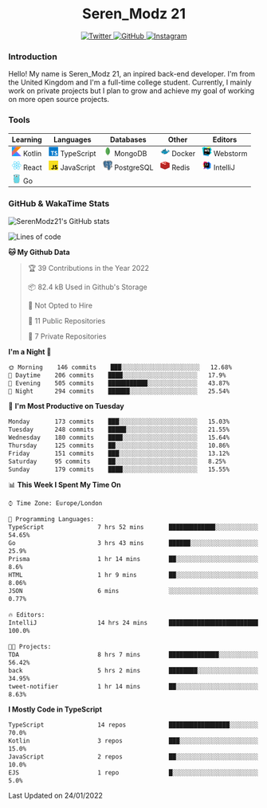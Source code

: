 <div align="center">
  <h1>Seren_Modz 21</h1>
  <a href="https://twitter.com/SerenModz21">
    <img alt="Twitter" src="https://img.shields.io/badge/twitter%20-%231DA1F2.svg?&style=for-the-badge&logo=Twitter&logoColor=white">
  </a>
  <a href="https://github.com/SerenModz21">
    <img alt="GitHub" src="https://img.shields.io/badge/github%20-%23121011.svg?&style=for-the-badge&logo=github&logoColor=white">
  </a>
  <a href="https://www.instagram.com/serenmodz21">
    <img alt="Instagram" src="https://img.shields.io/badge/instagram%20-%23E4405F.svg?&style=for-the-badge&logo=Instagram&logoColor=white">
  </a>
</div>

### Introduction

Hello! My name is Seren_Modz 21, an inpired back-end developer. I'm from the United Kingdom and I'm a full-time college student. Currently, I mainly work on private projects but I plan to grow and achieve my goal of working on more open source projects. 

### Tools

 **Learning**                                        | **Languages**                                               | **Databases**                                               | **Other**                                           | **Editors**                                                  
-----------------------------------------------------|-------------------------------------------------------------|-------------------------------------------------------------|-----------------------------------------------------|--------------------------------------------------------------
 <img width="19px" src="./assets/kotlin.svg"> Kotlin | <img width="19px" src="./assets/typescript.svg"> TypeScript | <img width="19px" src="./assets/mongodb.svg"> MongoDB       | <img width="19px" src="./assets/docker.svg"> Docker | <img width="19px" src="./assets/webstorm.svg"> Webstorm      
 <img width="19px" src="./assets/react.svg"> React   | <img width="19px" src="./assets/javascript.svg"> JavaScript | <img width="19px" src="./assets/postgresql.svg"> PostgreSQL | <img width="19px" src="./assets/redis.svg"> Redis   | <img width="19px" src="./assets/intellij-idea.svg"> IntelliJ
 <img width="19px" src="./assets/go.svg"> Go         |                                                             |                                                             |                                                     |                                                                                                               

### GitHub & WakaTime Stats

![SerenModz21's GitHub stats](https://github-readme-stats.vercel.app/api?username=SerenModz21&show_icons=true&theme=dark)

<!--START_SECTION:waka-->
![Lines of code](https://img.shields.io/badge/From%20Hello%20World%20I%27ve%20Written-36246%20lines%20of%20code-blue)

**🐱 My Github Data** 

> 🏆 39 Contributions in the Year 2022
 > 
> 📦 82.4 kB Used in Github's Storage 
 > 
> 🚫 Not Opted to Hire
 > 
> 📜 11 Public Repositories 
 > 
> 🔑 7 Private Repositories  
 > 
**I'm a Night 🦉** 

```text
🌞 Morning    146 commits    ███░░░░░░░░░░░░░░░░░░░░░░   12.68% 
🌆 Daytime    206 commits    ████░░░░░░░░░░░░░░░░░░░░░   17.9% 
🌃 Evening    505 commits    ███████████░░░░░░░░░░░░░░   43.87% 
🌙 Night      294 commits    ██████░░░░░░░░░░░░░░░░░░░   25.54%

```
📅 **I'm Most Productive on Tuesday** 

```text
Monday       173 commits    ███░░░░░░░░░░░░░░░░░░░░░░   15.03% 
Tuesday      248 commits    █████░░░░░░░░░░░░░░░░░░░░   21.55% 
Wednesday    180 commits    ████░░░░░░░░░░░░░░░░░░░░░   15.64% 
Thursday     125 commits    ██░░░░░░░░░░░░░░░░░░░░░░░   10.86% 
Friday       151 commits    ███░░░░░░░░░░░░░░░░░░░░░░   13.12% 
Saturday     95 commits     ██░░░░░░░░░░░░░░░░░░░░░░░   8.25% 
Sunday       179 commits    ████░░░░░░░░░░░░░░░░░░░░░   15.55%

```


📊 **This Week I Spent My Time On** 

```text
⌚︎ Time Zone: Europe/London

💬 Programming Languages: 
TypeScript               7 hrs 52 mins       █████████████░░░░░░░░░░░░   54.65% 
Go                       3 hrs 43 mins       ██████░░░░░░░░░░░░░░░░░░░   25.9% 
Prisma                   1 hr 14 mins        ██░░░░░░░░░░░░░░░░░░░░░░░   8.6% 
HTML                     1 hr 9 mins         ██░░░░░░░░░░░░░░░░░░░░░░░   8.06% 
JSON                     6 mins              ░░░░░░░░░░░░░░░░░░░░░░░░░   0.77%

🔥 Editors: 
IntelliJ                 14 hrs 24 mins      █████████████████████████   100.0%

🐱‍💻 Projects: 
TDA                      8 hrs 7 mins        ██████████████░░░░░░░░░░░   56.42% 
back                     5 hrs 2 mins        ████████░░░░░░░░░░░░░░░░░   34.95% 
tweet-notifier           1 hr 14 mins        ██░░░░░░░░░░░░░░░░░░░░░░░   8.63%

```

**I Mostly Code in TypeScript** 

```text
TypeScript               14 repos            █████████████████░░░░░░░░   70.0% 
Kotlin                   3 repos             ███░░░░░░░░░░░░░░░░░░░░░░   15.0% 
JavaScript               2 repos             ██░░░░░░░░░░░░░░░░░░░░░░░   10.0% 
EJS                      1 repo              █░░░░░░░░░░░░░░░░░░░░░░░░   5.0%

```



 Last Updated on 24/01/2022
<!--END_SECTION:waka-->
